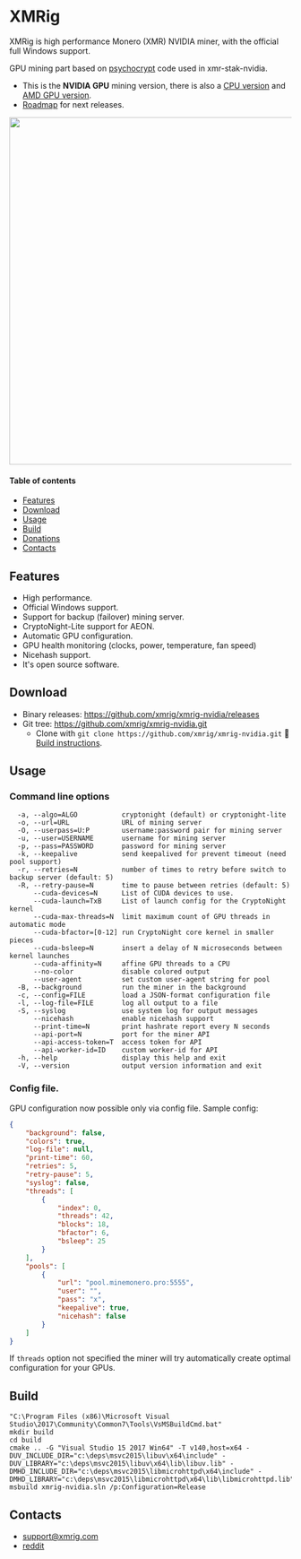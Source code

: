 # XMRig
XMRig is high performance Monero (XMR) NVIDIA miner, with the official full Windows support.

GPU mining part based on [psychocrypt](https://github.com/psychocrypt) code used in xmr-stak-nvidia.

* This is the **NVIDIA GPU** mining version, there is also a [CPU version](https://github.com/xmrig/xmrig) and [AMD GPU version]( https://github.com/xmrig/xmrig-amd).
* [Roadmap](https://github.com/xmrig/xmrig/issues/106) for next releases.

<img src="https://i.imgur.com/wRCZ3IJ.png" width="620" >

#### Table of contents
* [Features](#features)
* [Download](#download)
* [Usage](#usage)
* [Build](https://github.com/xmrig/xmrig-nvidia/wiki/Build)
* [Donations](#donations)
* [Contacts](#contacts)

## Features
* High performance.
* Official Windows support.
* Support for backup (failover) mining server.
* CryptoNight-Lite support for AEON.
* Automatic GPU configuration.
* GPU health monitoring (clocks, power, temperature, fan speed) 
* Nicehash support.
* It's open source software.

## Download
* Binary releases: https://github.com/xmrig/xmrig-nvidia/releases
* Git tree: https://github.com/xmrig/xmrig-nvidia.git
  * Clone with `git clone https://github.com/xmrig/xmrig-nvidia.git`  :hammer: [Build instructions](https://github.com/xmrig/xmrig-nvidia/wiki/Build).

## Usage

### Command line options
```
  -a, --algo=ALGO           cryptonight (default) or cryptonight-lite
  -o, --url=URL             URL of mining server
  -O, --userpass=U:P        username:password pair for mining server
  -u, --user=USERNAME       username for mining server
  -p, --pass=PASSWORD       password for mining server
  -k, --keepalive           send keepalived for prevent timeout (need pool support)
  -r, --retries=N           number of times to retry before switch to backup server (default: 5)
  -R, --retry-pause=N       time to pause between retries (default: 5)
      --cuda-devices=N      List of CUDA devices to use.
      --cuda-launch=TxB     List of launch config for the CryptoNight kernel
      --cuda-max-threads=N  limit maximum count of GPU threads in automatic mode
      --cuda-bfactor=[0-12] run CryptoNight core kernel in smaller pieces
      --cuda-bsleep=N       insert a delay of N microseconds between kernel launches
      --cuda-affinity=N     affine GPU threads to a CPU
      --no-color            disable colored output
      --user-agent          set custom user-agent string for pool
  -B, --background          run the miner in the background
  -c, --config=FILE         load a JSON-format configuration file
  -l, --log-file=FILE       log all output to a file
  -S, --syslog              use system log for output messages
      --nicehash            enable nicehash support
      --print-time=N        print hashrate report every N seconds
      --api-port=N          port for the miner API
      --api-access-token=T  access token for API
      --api-worker-id=ID    custom worker-id for API
  -h, --help                display this help and exit
  -V, --version             output version information and exit
```

### Config file.
GPU configuration now possible only via config file. Sample config:
```json
{
    "background": false,
    "colors": true,
    "log-file": null,
    "print-time": 60,
    "retries": 5,
    "retry-pause": 5,
    "syslog": false,
    "threads": [
        {
            "index": 0,
            "threads": 42,
            "blocks": 18,
            "bfactor": 6,
            "bsleep": 25
        }
    ],
    "pools": [
        {
            "url": "pool.minemonero.pro:5555",
            "user": "",
            "pass": "x",
            "keepalive": true,
            "nicehash": false
        }
    ]
}
```
If `threads` option not specified the miner will try automatically create optimal configuration for your GPUs.

## Build
```
"C:\Program Files (x86)\Microsoft Visual Studio\2017\Community\Common7\Tools\VsMSBuildCmd.bat"
mkdir build
cd build
cmake .. -G "Visual Studio 15 2017 Win64" -T v140,host=x64 -DUV_INCLUDE_DIR="c:\deps\msvc2015\libuv\x64\include" -DUV_LIBRARY="c:\deps\msvc2015\libuv\x64\lib\libuv.lib" -DMHD_INCLUDE_DIR="c:\deps\msvc2015\libmicrohttpd\x64\include" -DMHD_LIBRARY="c:\deps\msvc2015\libmicrohttpd\x64\lib\libmicrohttpd.lib"
msbuild xmrig-nvidia.sln /p:Configuration=Release
```

## Contacts
* support@xmrig.com
* [reddit](https://www.reddit.com/user/XMRig/)
